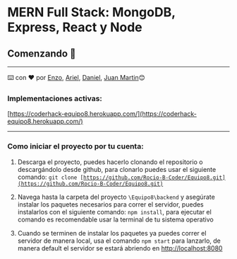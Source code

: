 # MERN Full Stack: MongoDB, Express, React y Node

## Comenzando 🚀

---

⌨️ con ❤️ por [Enzo](https://github.com/Arguel), [Ariel](https://github.com/Ariel2911), [Daniel](https://github.com/DmStudioMp), [Juan Martin](https://github.com/jmr85)😊

### Implementaciones activas:

[https://coderhack-equipo8.herokuapp.com/](https://coderhack-equipo8.herokuapp.com/)

---

### Como iniciar el proyecto por tu cuenta:

1. Descarga el proyecto, puedes hacerlo clonando el repositorio o descargándolo desde github, para clonarlo puedes usar el siguiente comando: <code>git clone [https://github.com/Rocio-B-Coder/Equipo8.git](https://github.com/Rocio-B-Coder/Equipo8.git) </code>

2. Navega hasta la carpeta del proyecto <code>\Equipo8\backend</code> y asegúrate instalar los paquetes necesarios para correr el servidor, puedes instalarlos con el siguiente comando: <code>npm install</code>, para ejecutar el comando es recomendable usar la terminal de tu sistema operativo

3. Cuando se terminen de instalar los paquetes ya puedes correr el servidor de manera local, usa el comando <code>npm start</code> para lanzarlo, de manera default el servidor se estará abriendo en [http://localhost:8080](http://localhost:8080)
